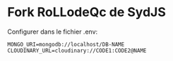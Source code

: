 # Fork RoLLodeQc de SydJS

Configurer dans le fichier .env:

```
MONGO_URI=mongodb://localhost/DB-NAME
CLOUDINARY_URL=cloudinary://CODE1:CODE2@NAME
```

